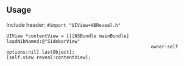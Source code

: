 ## Usage
Include header:
`#import "UIView+HBReveal.h"`

```objc
UIView *contentView = [[[NSBundle mainBundle] loadNibNamed:@"SidebarView"
                                                     owner:self options:nil] lastObject];
[self.view reveal:contentView];
```
